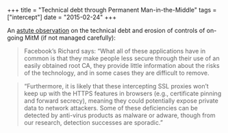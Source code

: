 +++
title = "Technical debt through Permanent Man-in-the-Middle"
tags = ["intercept"]
date = "2015-02-24"
+++

An [astute observation](http://www.theguardian.com/technology/2015/feb/23/superfish-style-vulnerability-found-games-parental-control-software?linkId=12522307) on the technical debt and erosion of controls of on-going MitM (if not managed carefully):

>Facebook’s Richard says: “What all of these applications have in common is that they make people less secure through their use of an easily obtained root CA, they provide little information about the risks of the technology, and in some cases they are difficult to remove.

>“Furthermore, it is likely that these intercepting SSL proxies won’t keep up with the HTTPS features in browsers (e.g., certificate pinning and forward secrecy), meaning they could potentially expose private data to network attackers. Some of these deficiencies can be detected by anti-virus products as malware or adware, though from our research, detection successes are sporadic.”
